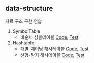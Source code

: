 ## data-structure
자료 구조 구현 연습

1. SymbolTable
    - 비순차 심볼테이블 [Code](https://github.com/kangjoshi/data-structure/blob/master/src/main/java/symbolTable/SequentialSymbolTable.java), [Test](https://github.com/kangjoshi/data-structure/blob/master/src/test/java/symbolTable/SequentialSymbolTableTest.java)
1. Hashtable
    - 개별-체이닝 해시테이블 [Code](https://github.com/kangjoshi/data-structure/blob/master/src/main/java/hashtable/SeparateChainingHashtable.java), [Test](https://github.com/kangjoshi/data-structure/blob/master/src/test/java/hashtable/SeparateChainingHashtableTest.java)
    - 선형-탐지 해시테이블 [Code](https://github.com/kangjoshi/data-structure/blob/master/src/main/java/hashtable/LinearProbingHashtable.java), [Test](https://github.com/kangjoshi/data-structure/blob/master/src/test/java/hashtable/LinearProbingHashtableTest.java)